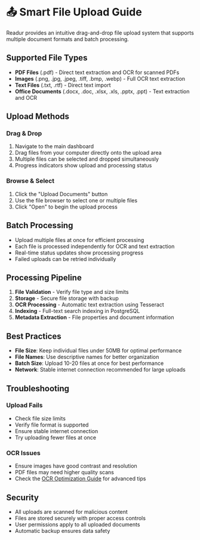 # 📤 Smart File Upload Guide

Readur provides an intuitive drag-and-drop file upload system that supports multiple document formats and batch processing.

## Supported File Types

- **PDF Files** (.pdf) - Direct text extraction and OCR for scanned PDFs
- **Images** (.png, .jpg, .jpeg, .tiff, .bmp, .webp) - Full OCR text extraction
- **Text Files** (.txt, .rtf) - Direct text import
- **Office Documents** (.docx, .doc, .xlsx, .xls, .pptx, .ppt) - Text extraction and OCR

## Upload Methods

### Drag & Drop
1. Navigate to the main dashboard
2. Drag files from your computer directly onto the upload area
3. Multiple files can be selected and dropped simultaneously
4. Progress indicators show upload and processing status

### Browse & Select
1. Click the "Upload Documents" button
2. Use the file browser to select one or multiple files
3. Click "Open" to begin the upload process

## Batch Processing

- Upload multiple files at once for efficient processing
- Each file is processed independently for OCR and text extraction
- Real-time status updates show processing progress
- Failed uploads can be retried individually

## Processing Pipeline

1. **File Validation** - Verify file type and size limits
2. **Storage** - Secure file storage with backup
3. **OCR Processing** - Automatic text extraction using Tesseract
4. **Indexing** - Full-text search indexing in PostgreSQL
5. **Metadata Extraction** - File properties and document information

## Best Practices

- **File Size**: Keep individual files under 50MB for optimal performance
- **File Names**: Use descriptive names for better organization
- **Batch Size**: Upload 10-20 files at once for best performance
- **Network**: Stable internet connection recommended for large uploads

## Troubleshooting

### Upload Fails
- Check file size limits
- Verify file format is supported
- Ensure stable internet connection
- Try uploading fewer files at once

### OCR Issues
- Ensure images have good contrast and resolution
- PDF files may need higher quality scans
- Check the [OCR Optimization Guide](dev/OCR_OPTIMIZATION_GUIDE.md) for advanced tips

## Security

- All uploads are scanned for malicious content
- Files are stored securely with proper access controls
- User permissions apply to all uploaded documents
- Automatic backup ensures data safety